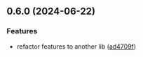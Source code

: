 ## 0.6.0 (2024-06-22)


### Features

* refactor features to another lib ([ad4709f](https://github.com/tiavina-mika/mui-password-checklist/commit/ad4709fbf9122218a2f8007e41a0dd5ec8b76973))

